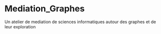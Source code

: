 # Mediation_Graphes
Un atelier de mediation de sciences informatiques autour des graphes et de leur exploration
